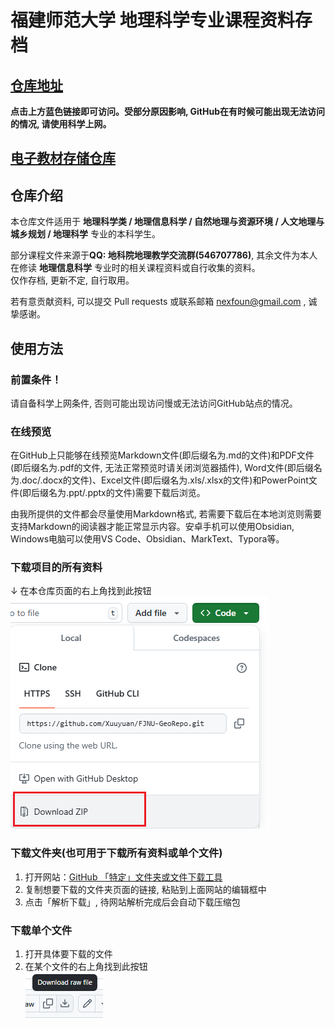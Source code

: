 # 福建师范大学 地理科学专业课程资料存档
## [仓库地址](https://github.com/Xuuyuan/FJNU-GeoRepo)
**点击上方蓝色链接即可访问。受部分原因影响, GitHub在有时候可能出现无法访问的情况, 请使用科学上网。**  
## [电子教材存储仓库](https://github.com/Xuuyuan/FJNU-GeoRepo-BookStore)
## 仓库介绍
本仓库文件适用于 **地理科学类 / 地理信息科学 / 自然地理与资源环境 / 人文地理与城乡规划 / 地理科学** 专业的本科学生。  

部分课程文件来源于**QQ: 地科院地理教学交流群(546707786)**, 其余文件为本人在修读 **地理信息科学** 专业时的相关课程资料或自行收集的资料。  
仅作存档, 更新不定, 自行取用。  
  
若有意贡献资料, 可以提交 Pull requests 或联系邮箱 nexfoun@gmail.com , 诚挚感谢。  

## 使用方法
### 前置条件！
请自备科学上网条件, 否则可能出现访问慢或无法访问GitHub站点的情况。
### 在线预览
在GitHub上只能够在线预览Markdown文件(即后缀名为.md的文件)和PDF文件(即后缀名为.pdf的文件, 无法正常预览时请关闭浏览器插件), Word文件(即后缀名为.doc/.docx的文件)、Excel文件(即后缀名为.xls/.xlsx的文件)和PowerPoint文件(即后缀名为.ppt/.pptx的文件)需要下载后浏览。  

由我所提供的文件都会尽量使用Markdown格式, 若需要下载后在本地浏览则需要支持Markdown的阅读器才能正常显示内容。安卓手机可以使用Obsidian, Windows电脑可以使用VS Code、Obsidian、MarkText、Typora等。
### 下载项目的所有资料
↓ 在本仓库页面的右上角找到此按钮
![Download ZIP](imgs/download_zip.png)
### 下载文件夹(也可用于下载所有资料或单个文件)
1. 打开网站：[GitHub 「特定」文件夹或文件下载工具](https://blog.luckly-mjw.cn/tool-show/github-directory-downloader/index.html)  
2. 复制想要下载的文件夹页面的链接, 粘贴到上面网站的编辑框中
3. 点击「解析下载」, 待网站解析完成后会自动下载压缩包

### 下载单个文件
1. 打开具体要下载的文件
2. 在某个文件的右上角找到此按钮  
![Download raw file](imgs/download_raw_file.png)